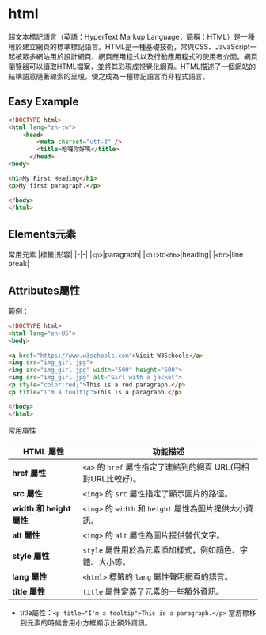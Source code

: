 # html
超文本標記語言（英語：HyperText Markup Language，簡稱：HTML）是一種用於建立網頁的標準標記語言。HTML是一種基礎技術，常與CSS、JavaScript一起被眾多網站用於設計網頁、網頁應用程式以及行動應用程式的使用者介面。網頁瀏覽器可以讀取HTML檔案，並將其彩現成視覺化網頁。HTML描述了一個網站的結構語意隨著線索的呈現，使之成為一種標記語言而非程式語言。
## Easy Example
```html
<!DOCTYPE html>
<html lang="zh-tw">
    <head>
        <meta charset="utf-8" />
        <title>哈囉你好嗎</title>
      </head>
<body>

<h1>My First Heading</h1>
<p>My first paragraph.</p>

</body>
</html>
```
## Elements元素
常用元素
|標籤|形容|
|-|-|
|`<p>`|paragraph|
|`<h1>`to`<h6>`|heading|
|`<br>`|line break|

## Attributes屬性
範例：
```html
<!DOCTYPE html>
<html lang="en-US">
<body>
    
<a href="https://www.w3schools.com">Visit W3Schools</a>
<img src="img_girl.jpg">
<img src="img_girl.jpg" width="500" height="600">
<img src="img_girl.jpg" alt="Girl with a jacket">
<p style="color:red;">This is a red paragraph.</p>
<p title="I'm a tooltip">This is a paragraph.</p>

</body>
</html>
```

常用屬性

| **HTML 屬性**       | **功能描述**                                                                 |
|---------------------|-----------------------------------------------------------------------------|
| **href 屬性**       | `<a>` 的 `href` 屬性指定了連結到的網頁 URL(用相對URL比較好)。                                |
| **src 屬性**        | `<img>` 的 `src` 屬性指定了顯示圖片的路徑。                                 |
| **width 和 height 屬性** | `<img>` 的 `width` 和 `height` 屬性為圖片提供大小資訊。                     |
| **alt 屬性**        | `<img>` 的 `alt` 屬性為圖片提供替代文字。                                   |
| **style 屬性**      | `style` 屬性用於為元素添加樣式，例如顏色、字體、大小等。                     |
| **lang 屬性**       | `<html>` 標籤的 `lang` 屬性聲明網頁的語言。                                |
| **title 屬性**      | `title` 屬性定義了元素的一些額外資訊。                                      |

* title屬性：`<p title="I'm a tooltip">This is a paragraph.</p>`
當游標移到元素的時候會用小方框顯示出額外資訊。